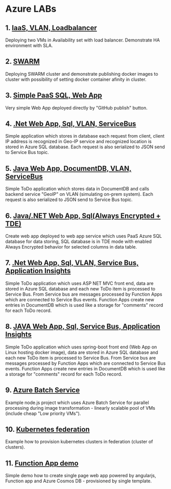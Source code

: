 # Azure LABs 

## 1. [IaaS, VLAN, Loadbalancer](iaas-vlan-loadbalancer/README.md)

Deploying two VMs in Availability set with load balancer. Demonstrate HA environment with SLA.

## 2. [SWARM](swarm/README.md)

Deploying SWARM cluster and demonstrate publishing docker images to cluster with possibility of setting docker container afinity in cluster.

## 3. [Simple PaaS SQL, Web App](simple-paas-sql-webapp/README.md)

Very simple Web App deployed directly by "GitHub publish" button.

## 4. [.Net Web App, Sql, VLAN, ServiceBus](net-webapp-sql-vnet-servicebus/README.md)

Simple application which stores in database each request from client, client IP address is recognized in Geo-IP service and recognized location is stored in Azure SQL database. Each request is also serialized to JSON send to Service Bus topic.

## 5. [Java Web App, DocumentDB, VLAN, ServiceBus](java-webapp-documentdb-servicebus/README.md)

Simple ToDo application which stores data in DocumentDB and calls backend service "GeoIP" on VLAN (simulating on-prem system). Each request is also serialized to JSON send to Service Bus topic.

## 6. [Java/.NET Web App, Sql(Always Encrypted + TDE)](java-net-webapp-sql-always-encrypted/README.md)

Create web app deployed to web app service which uses PaaS Azure SQL database for data storing, SQL database is in TDE mode with enabled Always Encrypted behavior for selected columns in data table.

## 7. [.Net Web App, Sql, VLAN, Service Bus, Application Insights](net-webapp-sql-servicebus-insights/README.md)

Simple ToDo application which uses ASP NET MVC front end, data are stored in Azure SQL database and each new ToDo item is processed to Service Bus. From Service bus are messages processed by Function Apps which are connected to Service Bus events. Function Apps create new entries in DocumentDB which is used like a storage for "comments" record for each ToDo record.  

## 8. [JAVA Web App, Sql, Service Bus, Application Insights](java-webapp-sql-servicebus-insights/README.md)

Simple ToDo application which uses spring-boot front end (Web App on Linux hosting docker image), data are stored in Azure SQL database and each new ToDo item is processed to Service Bus. From Service bus are messages processed by Function Apps which are connected to Service Bus events. Function Apps create new entries in DocumentDB which is used like a storage for "comments" record for each ToDo record. 

## 9. [Azure Batch Service](azbatch/README.md)

Example node.js project which uses Azure Batch Service for parallel processing during image transformation - linearly scalable pool of VMs (include cheap "Low priority VMs").

## 10. [Kubernetes federation](kubefed/README.md)

Example how to provision kubernetes clusters in federation (cluster of clusters).    

## 11. [Function App demo](../functionapp-demo)

Simple demo how to create single page web app powered by angularjs, Function app and Azure Cosmos DB - provisioned by single template.    

